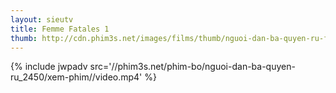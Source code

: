 ```yaml
---
layout: sieutv
title: Femme Fatales 1
thumb: http://cdn.phim3s.net/images/films/thumb/nguoi-dan-ba-quyen-ru-femme-fatales-1-2011.jpg
---
```

{% include jwpadv src='//phim3s.net/phim-bo/nguoi-dan-ba-quyen-ru_2450/xem-phim//video.mp4' %}
